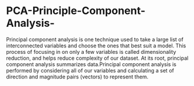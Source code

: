 # PCA-Principle-Component-Analysis-
Principal component analysis is one technique used to take a large list of interconnected variables and choose the ones that best suit a model. This process of focusing in on only a few variables is called dimensionality reduction, and helps reduce complexity of our dataset. At its root, principal component analysis summarizes data.Principal component analysis is performed by considering all of our variables and calculating a set of direction and magnitude pairs (vectors) to represent them.
